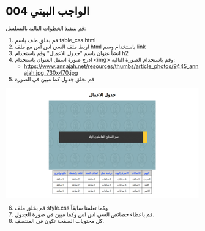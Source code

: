 # الواجب البيتي 004

قم بتنفيذ الخطوات التالية بالتسلسل:

1. قم بخلق ملف باسم table_css.html
2. اربط ملف السي اس اس مع ملف html باستخدام وسم link
3. انشأ عنوان باسم "جدول الاعمال" وقم باستخدام h2
4. ادرج صورة اسفل العنوان باستخدام \<img\> وقم باستخدام الصورة التالية:
   - https://www.annajah.net/resources/thumbs/article_photos/9445_annajah.jpg_730x470.jpg
5. قم بخلق جدول كما مبين في الصورة

![homework_007](./table_css.png)

6. قم بخلق ملف style.css وكما تعلمنا سابقاً
7. قم باعطاء خصائص السي اس اس وكما مبين في صورة الجدول.
8. كل محتويات الصفحة تكون في المنتصف.
